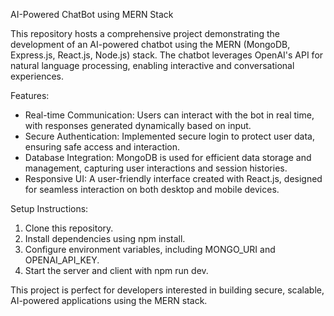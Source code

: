 AI-Powered ChatBot using MERN Stack

This repository hosts a comprehensive project demonstrating the development of an AI-powered chatbot using the MERN (MongoDB, Express.js, React.js, Node.js) stack. The chatbot leverages OpenAI's API for natural language processing, enabling interactive and conversational experiences.

Features:
- Real-time Communication: Users can interact with the bot in real time, with responses generated dynamically based on input.
- Secure Authentication: Implemented secure login to protect user data, ensuring safe access and interaction.
- Database Integration: MongoDB is used for efficient data storage and management, capturing user interactions and session histories.
- Responsive UI: A user-friendly interface created with React.js, designed for seamless interaction on both desktop and mobile devices.

Setup Instructions:
1. Clone this repository.
2. Install dependencies using npm install.
3. Configure environment variables, including MONGO_URI and OPENAI_API_KEY.
4. Start the server and client with npm run dev.

This project is perfect for developers interested in building secure, scalable, AI-powered applications using the MERN stack.
